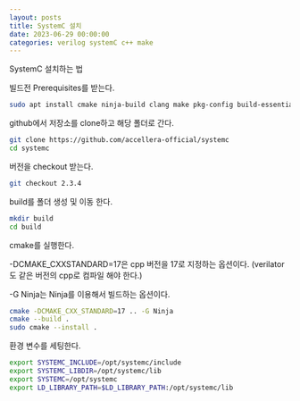 ```yaml
---
layout: posts
title: SystemC 설치
date: 2023-06-29 00:00:00
categories: verilog systemC c++ make
---
```


SystemC 설치하는 법

빌드전 Prerequisites를 받는다.

```bash
sudo apt install cmake ninja-build clang make pkg-config build-essential -y 
```

github에서 저장소를 clone하고 해당 폴더로 간다.

```bash
git clone https://github.com/accellera-official/systemc
cd systemc
```

버전을 checkout 받는다.

```bash
git checkout 2.3.4
```

build를 폴더 생성 및 이동 한다.

```bash
mkdir build
cd build
```

cmake를 실행한다.

-DCMAKE_CXXSTANDARD=17은 cpp 버전을 17로 지정하는 옵션이다. (verilator도 같은 버전의 cpp로 컴파일 해야 한다.)

-G Ninja는 Ninja를 이용해서 빌드하는 옵션이다.

```bash
cmake -DCMAKE_CXX_STANDARD=17 .. -G Ninja
cmake --build .
sudo cmake --install .
```

환경 변수를 세팅한다.

```bash
export SYSTEMC_INCLUDE=/opt/systemc/include
export SYSTEMC_LIBDIR=/opt/systemc/lib
export SYSTEMC=/opt/systemc
export LD_LIBRARY_PATH=$LD_LIBRARY_PATH:/opt/systemc/lib
```

